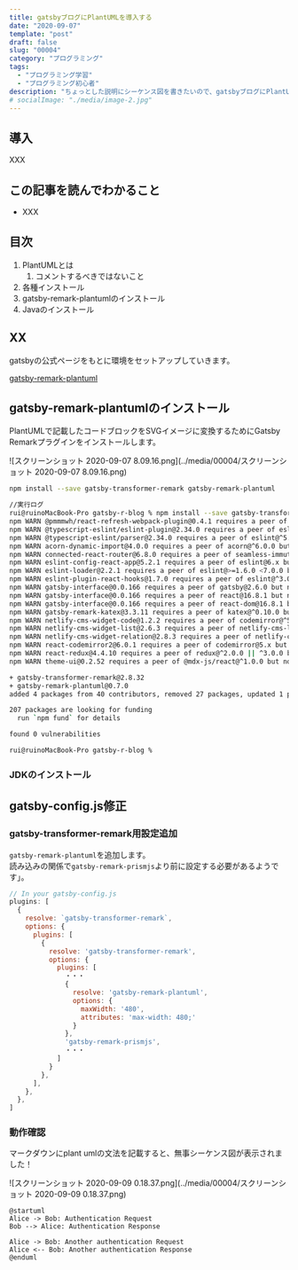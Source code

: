 ```yaml
---
title: gatsbyブログにPlantUMLを導入する
date: "2020-09-07"
template: "post"
draft: false
slug: "00004"
category: "プログラミング"
tags:
  - "プログラミング学習"
  - "プログラミング初心者"
description: "ちょっとした説明にシーケンス図を書きたいので、gatsbyブログにPlantUMLを導入してみたいと思います。"
# socialImage: "./media/image-2.jpg"
---
```


## 導入

XXX

## この記事を読んでわかること

- XXX

## 目次

1. PlantUMLとは
   1. コメントするべきではないこと
2. 各種インストール
3. gatsby-remark-plantumlのインストール
4. Javaのインストール

## XX

gatsbyの公式ページをもとに環境をセットアップしていきます。  

[gatsby-remark-plantuml](https://www.gatsbyjs.com/plugins/gatsby-remark-plantuml/)

## gatsby-remark-plantumlのインストール

PlantUMLで記載したコードブロックをSVGイメージに変換するためにGatsby Remarkプラグインをインストールします。

![スクリーンショット 2020-09-07 8.09.16.png](../media/00004/スクリーンショット 2020-09-07 8.09.16.png)

``` bash
npm install --save gatsby-transformer-remark gatsby-remark-plantuml
```

``` bash
//実行ログ
rui@ruinoMacBook-Pro gatsby-r-blog % npm install --save gatsby-transformer-remark gatsby-remark-plantuml
npm WARN @pmmmwh/react-refresh-webpack-plugin@0.4.1 requires a peer of react-refresh@^0.8.3 but none is installed. You must install peer dependencies yourself.
npm WARN @typescript-eslint/eslint-plugin@2.34.0 requires a peer of eslint@^5.0.0 || ^6.0.0 but none is installed. You must install peer dependencies yourself.
npm WARN @typescript-eslint/parser@2.34.0 requires a peer of eslint@^5.0.0 || ^6.0.0 but none is installed. You must install peer dependencies yourself.
npm WARN acorn-dynamic-import@4.0.0 requires a peer of acorn@^6.0.0 but none is installed. You must install peer dependencies yourself.
npm WARN connected-react-router@6.8.0 requires a peer of seamless-immutable@^7.1.3 but none is installed. You must install peer dependencies yourself.
npm WARN eslint-config-react-app@5.2.1 requires a peer of eslint@6.x but none is installed. You must install peer dependencies yourself.
npm WARN eslint-loader@2.2.1 requires a peer of eslint@>=1.6.0 <7.0.0 but none is installed. You must install peer dependencies yourself.
npm WARN eslint-plugin-react-hooks@1.7.0 requires a peer of eslint@^3.0.0 || ^4.0.0 || ^5.0.0 || ^6.0.0 but none is installed. You must install peer dependencies yourself.
npm WARN gatsby-interface@0.0.166 requires a peer of gatsby@2.6.0 but none is installed. You must install peer dependencies yourself.
npm WARN gatsby-interface@0.0.166 requires a peer of react@16.8.1 but none is installed. You must install peer dependencies yourself.
npm WARN gatsby-interface@0.0.166 requires a peer of react-dom@16.8.1 but none is installed. You must install peer dependencies yourself.
npm WARN gatsby-remark-katex@3.3.11 requires a peer of katex@^0.10.0 but none is installed. You must install peer dependencies yourself.
npm WARN netlify-cms-widget-code@1.2.2 requires a peer of codemirror@^5.46.0 but none is installed. You must install peer dependencies yourself.
npm WARN netlify-cms-widget-list@2.6.3 requires a peer of netlify-cms-lib-widgets@^1.0.0 but none is installed. You must install peer dependencies yourself.
npm WARN netlify-cms-widget-relation@2.8.3 requires a peer of netlify-cms-lib-widgets@^1.0.0 but none is installed. You must install peer dependencies yourself.
npm WARN react-codemirror2@6.0.1 requires a peer of codemirror@5.x but none is installed. You must install peer dependencies yourself.
npm WARN react-redux@4.4.10 requires a peer of redux@^2.0.0 || ^3.0.0 but none is installed. You must install peer dependencies yourself.
npm WARN theme-ui@0.2.52 requires a peer of @mdx-js/react@^1.0.0 but none is installed. You must install peer dependencies yourself.

+ gatsby-transformer-remark@2.8.32
+ gatsby-remark-plantuml@0.7.0
added 4 packages from 40 contributors, removed 27 packages, updated 1 package and audited 3544 packages in 25.681s

207 packages are looking for funding
  run `npm fund` for details

found 0 vulnerabilities

rui@ruinoMacBook-Pro gatsby-r-blog %
```

### JDKのインストール



## gatsby-config.js修正

### gatsby-transformer-remark用設定追加

`gatsby-remark-plantuml`を追加します。  
読み込みの関係で`gatsby-remark-prismjs`より前に設定する必要があるようです」。  

``` javascript
// In your gatsby-config.js
plugins: [
  {
    resolve: `gatsby-transformer-remark`,
    options: {
      plugins: [
        {
          resolve: 'gatsby-transformer-remark',
          options: {
            plugins: [
              ・・・
              {
                resolve: 'gatsby-remark-plantuml',
                options: {
                  maxWidth: '480',
                  attributes: 'max-width: 480;'
                }
              },
              'gatsby-remark-prismjs',
              ・・・
            ]
          }
        },
      ],
    },
  },
]
```

###  動作確認

マークダウンにplant umlの文法を記載すると、無事シーケンス図が表示されました！

![スクリーンショット 2020-09-09 0.18.37.png](../media/00004/スクリーンショット 2020-09-09 0.18.37.png)

``` plantuml
@startuml
Alice -> Bob: Authentication Request
Bob --> Alice: Authentication Response

Alice -> Bob: Another authentication Request
Alice <-- Bob: Another authentication Response
@enduml
```

